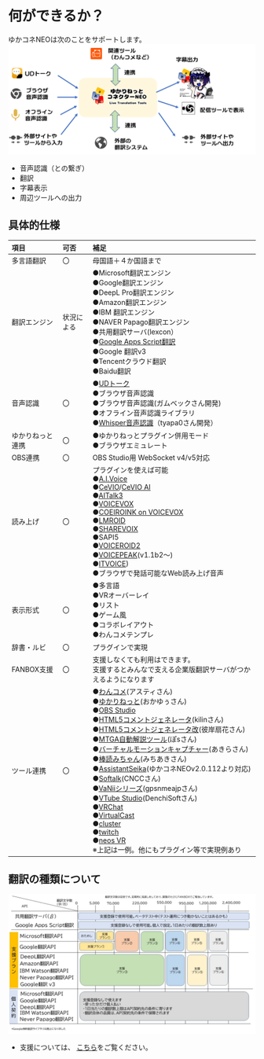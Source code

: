 # 何ができるか？

ゆかコネNEOは次のことをサポートします。
![Image title](images/totalmap.png)

* 音声認識（との繋ぎ）
* 翻訳
* 字幕表示
* 周辺ツールへの出力

## 具体的仕様

|項目|可否|補足|
|:--|:---|:---|
|多言語翻訳|〇|母国語＋４か国語まで|
|翻訳エンジン|状況による|●Microsoft翻訳エンジン<br>●Google翻訳エンジン<br>●DeepL Pro翻訳エンジン<br>●Amazon翻訳エンジン<br>●IBM 翻訳エンジン<br>●NAVER Papago翻訳エンジン<br>●共用翻訳サーバ(lexcon）<br>●[Google Apps Script翻訳](startup/startup_gas.md)<br>●Google 翻訳v3<br>●Tencentクラウド翻訳<br>●Baidu翻訳|
|音声認識|〇| ●[UDトーク](https://udtalk.jp/)<br>●ブラウザ音声認識<br>●ブラウザ音声認識(ガムベックさん開発)<br>●オフライン音声認識ライブラリ<br>●[Whisper音声認識](https://github.com/tyapa0/YukariWhisper)（tyapa0さん開発）|
|ゆかりねっと連携|〇|●ゆかりねっとプラグイン併用モード<br>●ブラウザエミュレート|
|OBS連携|〇| OBS Studio用 WebSocket v4/v5対応|
|読み上げ|〇|プラグインを使えば可能<br>●[A.I.Voice](https://aivoice.jp/)<br>●[CeVIO](https://cevio.jp/)/[CeVIO AI](https://cevio.jp/products_cevio_ai/)<br>●[AITalk3](https://www.ai-j.jp/consumer/kantan3/)<br>●[VOICEVOX](https://voicevox.hiroshiba.jp/)<br>●[COEIROINK on VOICEVOX](https://coeiroink.com/)<br>●[LMROID](https://lmroidsoftware.wixsite.com/nhoshio)<br>●[SHAREVOIX](https://www.sharevox.app/)<br>●SAPI5<br>●[VOICEROID2](https://www.ah-soft.net/shopbrand/ct92/)  <br>●[VOICEPEAK](https://www.ah-soft.com/voice/6nare/)(v1.1b2～)<br>●[ITVOICE](https://booth.pm/ja/items/4374126))<br>●ブラウザで発話可能なWeb読み上げ音声|
|表示形式|〇|●多言語<br>●VRオーバーレイ<br>●リスト<br>●ゲーム風<br>●コラボレイアウト<br>●わんコメテンプレ|
|辞書・ルビ|〇|プラグインで実現|
|FANBOX支援|〇|支援しなくても利用はできます。<br>支援するとみんなで支える企業版翻訳サーバがつかえるようになります|
|ツール連携|〇|●[わんコメ](https://onecomme.com/)(アスティさん)<br>●[ゆかりねっと](http://www.okayulu.moe/)(おかゆぅさん)<br>●[OBS Studio](https://obsproject.com/ja/download)<br>●[HTML5コメントジェネレータ](https://seesaawiki.jp/fcg/)(kilinさん)<br>●[HTML5コメントジェネレータ改](http://twinstraycat.kagome-kagome.com/commegene/commentgenerator_kai)(彼岸扇花さん)<br>●[MTGA自動解説ツール](https://github.com/poslogithub/binary-dist/tree/main/mtga-commentary-automation)(ぽsさん)<br>●[バーチャルモーションキャプチャー](https://vmc.info/)(あきらさん)<br>●[棒読みちゃん](https://chi.usamimi.info/Program/Application/BouyomiChan/)(みちあきさん)<br>●[AssistantSeika](https://hgotoh.jp/wiki/doku.php/documents/voiceroid/assistantseika/assistantseika-001a)(ゆかコネNEOv2.0.112より対応)<br>●[Softalk](https://www.vector.co.jp/soft/winnt/art/se412443.html)(CNCCさん)<br>●[VaNiiシリーズ](https://sabowl.sakura.ne.jp/gpsnmeajp/)(gpsnmeajpさん)<br>●[VTube Studio](https://denchisoft.com/)(DenchiSoftさん)<br>●[VRChat](https://hello.vrchat.com/)<br>●[VirtualCast](https://virtualcast.jp/)<br>●[cluster](https://cluster.mu/)<br>●[twitch](https://www.twitch.tv/)<br>●[neos VR](https://neos.com/)<br>※上記は一例。他にもプラグイン等で実現例あり|

## 翻訳の種類について

![翻訳リスト](./support/images/support_countermap.jpg)

* 支援については、 [こちら](support/support_summary.md)をご覧ください。
